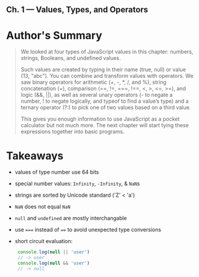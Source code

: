 ## Ch. 1 — Values, Types, and Operators

# Author's Summary

>We looked at four types of JavaScript values in this chapter: numbers, strings, Booleans, and undefined values.
>
>Such values are created by typing in their name (true, null) or value (13, "abc"). You can combine and transform values with operators. We saw binary operators for arithmetic (+, -, *, /, and %), string concatenation (+), comparison (==, !=, ===, !==, <, >, <=, >=), and logic (&&, ||), as well as several unary operators (- to negate a number, ! to negate logically, and typeof to find a value’s type) and a ternary operator (?:) to pick one of two values based on a third value.
>
>This gives you enough information to use JavaScript as a pocket calculator but not much more. The next chapter will start tying these expressions together into basic programs.

# Takeaways

- values of type number use 64 bits
  
- special number values: `Infinity`, `-Infinity`, & `NaN`s
- strings are sorted by Unicode standard ('Z' < 'a')
- `NaN` does not equal `NaN`
- `null` and `undefined` are mostly interchangable
- use `===` instead of `==` to avoid unexpected type conversions
- short circuit evaluation:
   ``` javascript
    console.log(null || 'user')
    // -> user
    console.log(null && 'user')
    // -> null
    ```